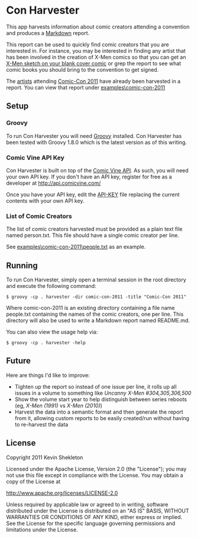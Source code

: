 # Con Harvester #

This app harvests information about comic creators attending a convention and produces a [Markdown](http://daringfireball.net/projects/markdown) report.

This report can be used to quickly find comic creators that you are interested in. For instance, you may be interested in finding any artist that has been
involved in the creation of X-Men comics so that you can get an [X-Men sketch on your blank cover comic](http://yfrog.com/z/h3614svj) or grep the report
to see what comic books you should bring to the convention to get signed.

The [artists](http://www.comic-con.org/cci/cci_artalley.php) attending [Comic-Con 2011](http://www.comic-con.org/) have already been harvested in a report.
You can view that report under [examples\comic-con-2011](https://github.com/kpshek/con-harvester/tree/master/examples/comic-con-2011)

## Setup ##

### Groovy ###

To run Con Harvester you will need [Groovy](http://groovy.codehaus.org/Download) installed.
Con Harvester has been tested with Groovy 1.8.0 which is the latest version as of this writing.

### Comic Vine API Key ###

Con Harvester is built on top of the [Comic Vine API](http://api.comicvine.com/). As such, you will need your own API key.
If you don't have an API key, register for free as a developer at http://api.comicvine.com/

Once you have your API key, edit the [API-KEY](https://github.com/kpshek/con-harvester/blob/master/API-KEY) file replacing the current contents with your own API key.

### List of Comic Creators ###

The list of comic creators harvested must be provided as a plain text file named person.txt.
This file should have a single comic creator per line.

See [examples\comic-con-2011\people.txt](https://github.com/kpshek/con-harvester/blob/master/examples/comic-con-2011/people.txt) as an example.

## Running ##

To run Con Harvester, simply open a terminal session in the root directory and execute the following command:

    $ groovy -cp . harvester -dir comic-con-2011 -title "Comic-Con 2011"

Where comic-con-2011 is an existing directory containing a file name people.txt containing the names of the comic creators, one per line.
This directory will also be used to write a Markdown report named README.md.

You can also view the usage help via:

    $ groovy -cp . harvester -help

## Future ##

Here are things I'd like to improve:

* Tighten up the report so instead of one issue per line, it rolls up all issues in a volume to something like _Uncanny X-Men #304,305,306,500_
* Show the volume start year to help distinguish between series reboots (eg, _X-Men (1991)_ vs _X-Men (2010)_)
* Harvest the data into a semantic format and then generate the report from it, allowing custom reports to be easily created/run without having to re-harvest the data

## License ##

Copyright 2011 Kevin Shekleton

Licensed under the Apache License, Version 2.0 (the "License");
you may not use this file except in compliance with the License.
You may obtain a copy of the License at

http://www.apache.org/licenses/LICENSE-2.0

Unless required by applicable law or agreed to in writing, software
distributed under the License is distributed on an "AS IS" BASIS,
WITHOUT WARRANTIES OR CONDITIONS OF ANY KIND, either express or implied.
See the License for the specific language governing permissions and
limitations under the License.